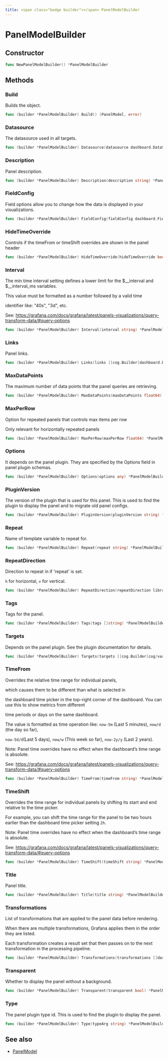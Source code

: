```yaml
---
title: <span class="badge builder"></span> PanelModelBuilder
---
```

# <span class="badge builder"></span> PanelModelBuilder

## Constructor

```go
func NewPanelModelBuilder() *PanelModelBuilder
```
## Methods

### <span class="badge object-method"></span> Build

Builds the object.

```go
func (builder *PanelModelBuilder) Build() (PanelModel, error)
```

### <span class="badge object-method"></span> Datasource

The datasource used in all targets.

```go
func (builder *PanelModelBuilder) Datasource(datasource dashboard.DataSourceRef) *PanelModelBuilder
```

### <span class="badge object-method"></span> Description

Panel description.

```go
func (builder *PanelModelBuilder) Description(description string) *PanelModelBuilder
```

### <span class="badge object-method"></span> FieldConfig

Field options allow you to change how the data is displayed in your visualizations.

```go
func (builder *PanelModelBuilder) FieldConfig(fieldConfig dashboard.FieldConfigSource) *PanelModelBuilder
```

### <span class="badge object-method"></span> HideTimeOverride

Controls if the timeFrom or timeShift overrides are shown in the panel header

```go
func (builder *PanelModelBuilder) HideTimeOverride(hideTimeOverride bool) *PanelModelBuilder
```

### <span class="badge object-method"></span> Interval

The min time interval setting defines a lower limit for the $__interval and $__interval_ms variables.

This value must be formatted as a number followed by a valid time

identifier like: "40s", "3d", etc.

See: https://grafana.com/docs/grafana/latest/panels-visualizations/query-transform-data/#query-options

```go
func (builder *PanelModelBuilder) Interval(interval string) *PanelModelBuilder
```

### <span class="badge object-method"></span> Links

Panel links.

```go
func (builder *PanelModelBuilder) Links(links []cog.Builder[dashboard.DashboardLink]) *PanelModelBuilder
```

### <span class="badge object-method"></span> MaxDataPoints

The maximum number of data points that the panel queries are retrieving.

```go
func (builder *PanelModelBuilder) MaxDataPoints(maxDataPoints float64) *PanelModelBuilder
```

### <span class="badge object-method"></span> MaxPerRow

Option for repeated panels that controls max items per row

Only relevant for horizontally repeated panels

```go
func (builder *PanelModelBuilder) MaxPerRow(maxPerRow float64) *PanelModelBuilder
```

### <span class="badge object-method"></span> Options

It depends on the panel plugin. They are specified by the Options field in panel plugin schemas.

```go
func (builder *PanelModelBuilder) Options(options any) *PanelModelBuilder
```

### <span class="badge object-method"></span> PluginVersion

The version of the plugin that is used for this panel. This is used to find the plugin to display the panel and to migrate old panel configs.

```go
func (builder *PanelModelBuilder) PluginVersion(pluginVersion string) *PanelModelBuilder
```

### <span class="badge object-method"></span> Repeat

Name of template variable to repeat for.

```go
func (builder *PanelModelBuilder) Repeat(repeat string) *PanelModelBuilder
```

### <span class="badge object-method"></span> RepeatDirection

Direction to repeat in if 'repeat' is set.

`h` for horizontal, `v` for vertical.

```go
func (builder *PanelModelBuilder) RepeatDirection(repeatDirection librarypanel.PanelModelRepeatDirection) *PanelModelBuilder
```

### <span class="badge object-method"></span> Tags

Tags for the panel.

```go
func (builder *PanelModelBuilder) Tags(tags []string) *PanelModelBuilder
```

### <span class="badge object-method"></span> Targets

Depends on the panel plugin. See the plugin documentation for details.

```go
func (builder *PanelModelBuilder) Targets(targets []cog.Builder[cog/variants.Dataquery]) *PanelModelBuilder
```

### <span class="badge object-method"></span> TimeFrom

Overrides the relative time range for individual panels,

which causes them to be different than what is selected in

the dashboard time picker in the top-right corner of the dashboard. You can use this to show metrics from different

time periods or days on the same dashboard.

The value is formatted as time operation like: `now-5m` (Last 5 minutes), `now/d` (the day so far),

`now-5d/d`(Last 5 days), `now/w` (This week so far), `now-2y/y` (Last 2 years).

Note: Panel time overrides have no effect when the dashboard’s time range is absolute.

See: https://grafana.com/docs/grafana/latest/panels-visualizations/query-transform-data/#query-options

```go
func (builder *PanelModelBuilder) TimeFrom(timeFrom string) *PanelModelBuilder
```

### <span class="badge object-method"></span> TimeShift

Overrides the time range for individual panels by shifting its start and end relative to the time picker.

For example, you can shift the time range for the panel to be two hours earlier than the dashboard time picker setting `2h`.

Note: Panel time overrides have no effect when the dashboard’s time range is absolute.

See: https://grafana.com/docs/grafana/latest/panels-visualizations/query-transform-data/#query-options

```go
func (builder *PanelModelBuilder) TimeShift(timeShift string) *PanelModelBuilder
```

### <span class="badge object-method"></span> Title

Panel title.

```go
func (builder *PanelModelBuilder) Title(title string) *PanelModelBuilder
```

### <span class="badge object-method"></span> Transformations

List of transformations that are applied to the panel data before rendering.

When there are multiple transformations, Grafana applies them in the order they are listed.

Each transformation creates a result set that then passes on to the next transformation in the processing pipeline.

```go
func (builder *PanelModelBuilder) Transformations(transformations []dashboard.DataTransformerConfig) *PanelModelBuilder
```

### <span class="badge object-method"></span> Transparent

Whether to display the panel without a background.

```go
func (builder *PanelModelBuilder) Transparent(transparent bool) *PanelModelBuilder
```

### <span class="badge object-method"></span> Type

The panel plugin type id. This is used to find the plugin to display the panel.

```go
func (builder *PanelModelBuilder) Type(typeArg string) *PanelModelBuilder
```

## See also

 * <span class="badge object-type-struct"></span> [PanelModel](./object-PanelModel.md)
